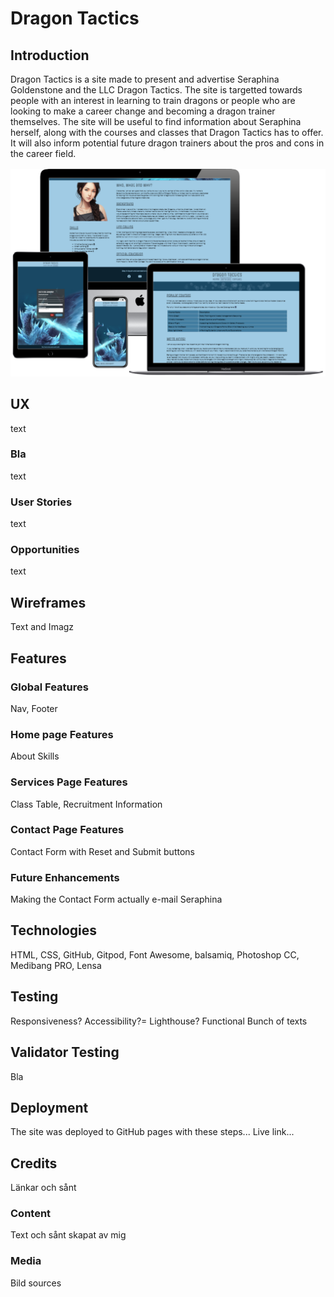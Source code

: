 # Dragon Tactics
## Introduction
Dragon Tactics is a site made to present and advertise Seraphina Goldenstone and the LLC Dragon Tactics. The site is targetted towards people with an interest in learning to train dragons or people who are looking to make a career change and becoming a dragon trainer themselves. The site will be useful to find information about Seraphina herself, along with the courses and classes that Dragon Tactics has to offer. It will also inform potential future dragon trainers about the pros and cons in the career field.

![Responsive Screenshot Mockup](assets/media/mockup.png)

## UX
text
### Bla
text
### User Stories
text
### Opportunities
text
## Wireframes
Text and Imagz
## Features
### Global Features
Nav, Footer
### Home page Features
About Skills
### Services Page Features
Class Table, Recruitment Information
### Contact Page Features
Contact Form with Reset and Submit buttons
### Future Enhancements
Making the Contact Form actually e-mail Seraphina
## Technologies
HTML, CSS, GitHub, Gitpod, Font Awesome, balsamiq, Photoshop CC, Medibang PRO, Lensa
## Testing
Responsiveness? 
Accessibility?=
Lighthouse?
Functional
Bunch of texts
## Validator Testing
Bla
## Deployment
The site was deployed to GitHub pages with these steps...
Live link...
## Credits
Länkar och sånt
### Content
Text och sånt skapat av mig
### Media
Bild sources